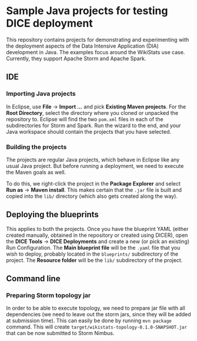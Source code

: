 # Sample Java projects for testing DICE deployment

This repository contains projects for demonstrating and experimenting with the
deployment aspects of the Data Intensive Application (DIA) development in Java.
The examples focus around the WikiStats use case. Currently, they support
Apache Storm and Apache Spark.

## IDE

### Importing Java projects

In Eclipse, use **File** -> **Import ...** and pick **Existing Maven projects**.
For the **Root Directory**, select the directory where you cloned or unpacked
the repository to. Eclipse will find the two `pom.xml` files in each of the
subdirectories for Storm and Spark. Run the wizard to the end, and your
Java workspace should contain the projects that you have selected.

### Building the projects

The projects are regular Java projects, which behave in Eclipse like any usual
Java project. But before running a deployment, we need to execute the Maven
goals as well.

To do this, we right-click the project in the **Package Explorer** and select
**Run as** -> **Maven install**. This makes certain that the `.jar` file is
built and copied into the `lib/` directory (which also gets created along the
way).

## Deploying the blueprints

This applies to both the projects. Once you have the blueprint YAML (either
created manually, obtained in the repository or created using DICER),
open the **DICE Tools** -> **DICE Deployments** and create a new (or pick
an existing) Run Configuration. The **Main blueprint file** will be the
`.yaml` file that you wish to deploy, probably located in the `blueprints/`
subdirectory of the project. The **Resource folder** will be the `lib/`
subdirectory of the project.

## Command line

### Preparing Storm topology jar

In order to be able to execute topology, we need to prepare jar file with all
dependencies (we need to leave out the storm jars, since they will be added at
submission time). This can easily be done by running `mvn package` command.
This will create `target/wikistats-topology-0.1.0-SNAPSHOT.jar` that can be
now submitted to Storm Nimbus.
